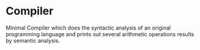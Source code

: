 # Compiler
Minimal Compiler which does the syntactic analysis of an original programming language and prints out several arithmetic operations results by semantic analysis. 
